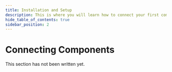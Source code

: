 ```yaml
---
title: Installation and Setup
description: This is where you will learn how to connect your first component.
hide_table_of_contents: true
sidebar_position: 2
---
```


# Connecting Components

This section has not been written yet.
